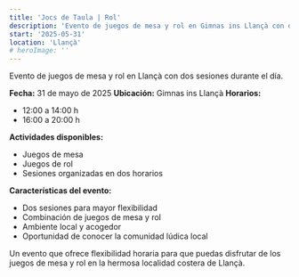 ```yaml
---
title: 'Jocs de Taula | Rol'
description: 'Evento de juegos de mesa y rol en Gimnas ins Llançà con dos sesiones durante el día.'
start: '2025-05-31'
location: 'Llançà'
# heroImage: ''
---
```


Evento de juegos de mesa y rol en Llançà con dos sesiones durante el día.

**Fecha:** 31 de mayo de 2025
**Ubicación:** Gimnas ins Llançà
**Horarios:** 
- 12:00 a 14:00 h
- 16:00 a 20:00 h

**Actividades disponibles:**
- Juegos de mesa
- Juegos de rol
- Sesiones organizadas en dos horarios

**Características del evento:**
- Dos sesiones para mayor flexibilidad
- Combinación de juegos de mesa y rol
- Ambiente local y acogedor
- Oportunidad de conocer la comunidad lúdica local

Un evento que ofrece flexibilidad horaria para que puedas disfrutar de los juegos de mesa y rol en la hermosa localidad costera de Llançà.
